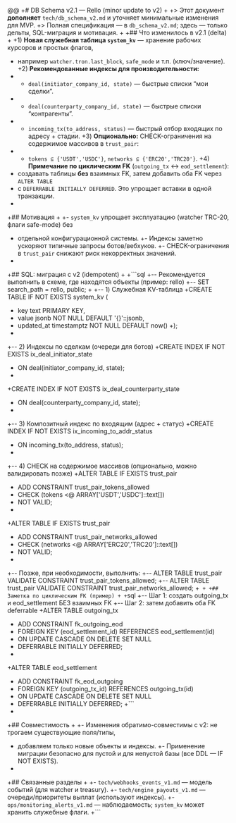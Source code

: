 @@
+# DB Schema v2.1 — Rello (minor update to v2)
+
+> Этот документ **дополняет** `tech/db_schema_v2.md` и уточняет минимальные изменения для MVP.
+> Полная спецификация — в `db_schema_v2.md`; здесь — только дельты, SQL-миграция и мотивация.
+
+## Что изменилось в v2.1 (delta)
+
+1) **Новая служебная таблица `system_kv`** — хранение рабочих курсоров и простых флагов,
+   например `watcher.tron.last_block`, `safe_mode` и т.п. (ключ/значение).
+2) **Рекомендованные индексы для производительности:**
+   - `deal(initiator_company_id, state)` — быстрые списки “мои сделки”.
+   - `deal(counterparty_company_id, state)` — быстрые списки “контрагенты”.
+   - `incoming_tx(to_address, status)` — быстрый отбор входящих по адресу + стадии.
+3) **Опционально:** CHECK-ограничения на содержимое массивов в `trust_pair`:
+   - `tokens ⊆ {'USDT','USDC'}`, `networks ⊆ {'ERC20','TRC20'}`.
+4) **Примечание по циклическим FK** (`outgoing_tx` ↔ `eod_settlement`):
+   создавать таблицы **без** взаимных FK, затем добавить оба FK через `ALTER TABLE`
+   с `DEFERRABLE INITIALLY DEFERRED`. Это упрощает вставки в одной транзакции.
+
+## Мотивация
+
+- `system_kv` упрощает эксплуатацию (watcher TRC-20, флаги safe-mode) без
+  отдельной конфигурационной системы.
+- Индексы заметно ускоряют типичные запросы ботов/вебхуков.
+- CHECK-ограничения в `trust_pair` снижают риск некорректных значений.
+
+## SQL: миграция с v2 (idempotent)
+
+```sql
+-- Рекомендуется выполнить в схеме, где находятся объекты (пример: rello)
+-- SET search_path = rello, public;
+
+-- 1) Служебная KV-таблица
+CREATE TABLE IF NOT EXISTS system_kv (
+  key        text PRIMARY KEY,
+  value      jsonb NOT NULL DEFAULT '{}'::jsonb,
+  updated_at timestamptz NOT NULL DEFAULT now()
+);
+
+-- 2) Индексы по сделкам (очереди для ботов)
+CREATE INDEX IF NOT EXISTS ix_deal_initiator_state
+  ON deal(initiator_company_id, state);
+
+CREATE INDEX IF NOT EXISTS ix_deal_counterparty_state
+  ON deal(counterparty_company_id, state);
+
+-- 3) Композитный индекс по входящим (адрес + статус)
+CREATE INDEX IF NOT EXISTS ix_incoming_to_addr_status
+  ON incoming_tx(to_address, status);
+
+-- 4) CHECK на содержимое массивов (опционально, можно валидировать позже)
+ALTER TABLE IF EXISTS trust_pair
+  ADD CONSTRAINT trust_pair_tokens_allowed
+    CHECK (tokens <@ ARRAY['USDT','USDC']::text[])
+    NOT VALID;
+
+ALTER TABLE IF EXISTS trust_pair
+  ADD CONSTRAINT trust_pair_networks_allowed
+    CHECK (networks <@ ARRAY['ERC20','TRC20']::text[])
+    NOT VALID;
+
+-- Позже, при необходимости, выполнить:
+-- ALTER TABLE trust_pair VALIDATE CONSTRAINT trust_pair_tokens_allowed;
+-- ALTER TABLE trust_pair VALIDATE CONSTRAINT trust_pair_networks_allowed;
+```
+
+## Заметка по циклическим FK (пример)
+
+```sql
+-- Шаг 1: создать outgoing_tx и eod_settlement БЕЗ взаимных FK
+-- Шаг 2: затем добавить оба FK deferrable
+ALTER TABLE outgoing_tx
+  ADD CONSTRAINT fk_outgoing_eod
+  FOREIGN KEY (eod_settlement_id) REFERENCES eod_settlement(id)
+  ON UPDATE CASCADE ON DELETE SET NULL
+  DEFERRABLE INITIALLY DEFERRED;
+
+ALTER TABLE eod_settlement
+  ADD CONSTRAINT fk_eod_outgoing
+  FOREIGN KEY (outgoing_tx_id) REFERENCES outgoing_tx(id)
+  ON UPDATE CASCADE ON DELETE SET NULL
+  DEFERRABLE INITIALLY DEFERRED;
+```
+
+## Совместимость
+
+- Изменения обратимо-совместимы с v2: не трогаем существующие поля/типы,
+  добавляем только новые объекты и индексы.
+- Применение миграции безопасно для пустой и для непустой базы (все DDL — IF NOT EXISTS).
+
+## Связанные разделы
+
+- `tech/webhooks_events_v1.md` — модель событий (для watcher и treasury).
+- `tech/engine_payouts_v1.md` — очереди/приоритеты выплат (используют индексы).
+- `ops/monitoring_alerts_v1.md` — наблюдаемость; `system_kv` может хранить служебные флаги.
+```
